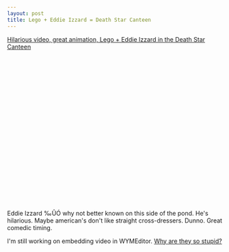 ```yaml
---
layout: post
title: Lego + Eddie Izzard = Death Star Canteen
---
```



<a href="http://www.youtube.com/watch?v=Sv5iEK-IEzw">Hilarious video, great animation, Lego + Eddie Izzard in the Death Star Canteen</a>

<object height="344" width="425"><param name="movie" value="http://www.youtube.com/v/Sv5iEK-IEzw&amp;hl=en&amp;fs=1&amp;rel=0"><param name="allowFullScreen" value="true"><param name="allowscriptaccess" value="always"><embed src="http://www.youtube.com/v/Sv5iEK-IEzw&amp;hl=en&amp;fs=1&amp;rel=0" type="application/x-shockwave-flash" allowscriptaccess="always" allowfullscreen="true" height="344" width="425"></embed></param>

Eddie Izzard ‰ÛÓ why not better known on this side of the pond. He's hilarious. Maybe american's don't like straight cross-dressers. Dunno. Great comedic timing.

I'm still working on embedding video in WYMEditor. <a href="http://forum.wymeditor.org/forum/viewtopic.php?f=2&amp;t=443&amp;sid=4f8f27774e135604032539dbee2db122">Why are they so stupid?</a>
